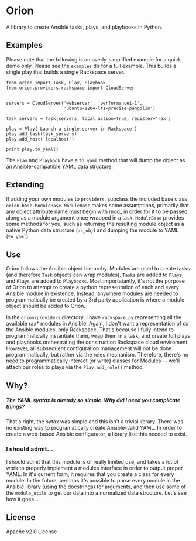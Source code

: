 Orion
=====

A library to create Ansible tasks, plays, and playbooks in Python.


## Examples
Please note that the following is an overly-simplified example for a quick demo only.  Please see the `examples` dir for a full example.  This builds a single play that builds a single Rackspace server.

```
from orion import Task, Play, Playbook
from orion.providers.rackspace import CloudServer


servers = CloudServer('webserver', 'performance1-1', 
                      'ubuntu-1204-lts-precise-pangolin')

task_servers = Task(servers, local_action=True, register='rax')

play = Play('Launch a single server in Rackspace')
play.add_task(task_servers)
play.add_host('localhost')

print play.to_yaml()
```

The `Play` and `Playbook` have a `to_yaml` method that will dump the object as an Ansible-compatible YAML data structure.


## Extending

If adding your own modules to `providers`, subclass the included base class `orion.base.ModuleBase`.  `ModuleBase` makes some assumptions, primarily that any object attribute name must begin with mod_ in order for it to be passed along as a module argument once wrapped in a task.  `ModuleBase` provides some methods for you, such as returning the resulting module object as a native Python data structure (`as_obj`) and dumping the module to YAML (`to_yaml`).

## Use

Orion follows the Ansible object hierarchy.  Modules are used to create tasks (and therefore `Task` objects can wrap modules).  `Tasks` are added to `Plays`, and `Plays` are added to `Playbooks`.  Most importatantly, it's not the purpose of Orion to attempt to create a python representation of each and every Ansible module in existence.  Instead, anywhere modules are needed to programmatically be created by a 3rd party application is where a module object should be added to Orion.

In the `orion/providers` directory, I have `rackspace.py` representing all the available rax* modules in Ansible.  Again, I don't want a representation of *all* the Ansible modules, only Rackspace.  That's because I fully intend to programmatically instantiate them, wrap them in a task, and create full plays and playbooks orchestrating the construction Rackspace cloud enviroment.  However, all subsequent configuration management will not be done programmatically, but rather via the roles mechanism.  Therefore, there's no need to programmatically interact (or write) classes for Modules -- we'll attach our roles to plays via the `Play.add_role()` method.

## Why?

##### The YAML syntax is already so simple.  Why did I need you complicate things?
That's right, the sytax was simple and this isn't a trivial library.  There was no existing way to programatically create Ansible-valid YAML.  In order to create a web-based Ansible configurator, a library like this needed to exist.

### I should admit…

I should admit that this module is of really limited use, and takes a lot of work to properly implement a modules interface in order to output proper YAML.  In it's current form, it requires that you create a class for every module.  In the future, perhaps it's possible to parse every module in the Ansible library (using the docstrings) for arguments, and then use some of the `module_utils` to get our data into a normalized data structure.  Let's see how it goes… 

## License

Apache v2.0 License


